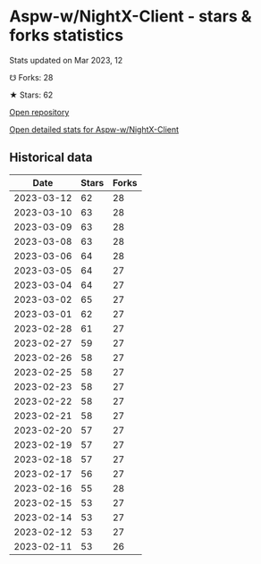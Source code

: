 # Aspw-w/NightX-Client - stars & forks statistics

Stats updated on Mar 2023, 12

☋ Forks: 28

★ Stars: 62

[Open repository](https://github.com/Aspw-w/NightX-Client)

[Open detailed stats for Aspw-w/NightX-Client](https://reviewgithub.com/rep/Aspw-w/NightX-Client)

## Historical data
| Date | Stars | Forks |
|------|-------|-------|
| 2023-03-12 | 62 | 28 | 
| 2023-03-10 | 63 | 28 | 
| 2023-03-09 | 63 | 28 | 
| 2023-03-08 | 63 | 28 | 
| 2023-03-06 | 64 | 28 | 
| 2023-03-05 | 64 | 27 | 
| 2023-03-04 | 64 | 27 | 
| 2023-03-02 | 65 | 27 | 
| 2023-03-01 | 62 | 27 | 
| 2023-02-28 | 61 | 27 | 
| 2023-02-27 | 59 | 27 | 
| 2023-02-26 | 58 | 27 | 
| 2023-02-25 | 58 | 27 | 
| 2023-02-23 | 58 | 27 | 
| 2023-02-22 | 58 | 27 | 
| 2023-02-21 | 58 | 27 | 
| 2023-02-20 | 57 | 27 | 
| 2023-02-19 | 57 | 27 | 
| 2023-02-18 | 57 | 27 | 
| 2023-02-17 | 56 | 27 | 
| 2023-02-16 | 55 | 28 | 
| 2023-02-15 | 53 | 27 | 
| 2023-02-14 | 53 | 27 | 
| 2023-02-12 | 53 | 27 | 
| 2023-02-11 | 53 | 26 | 

